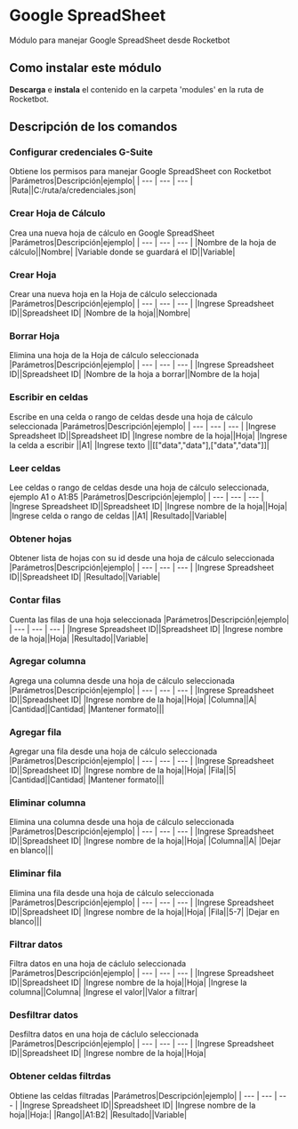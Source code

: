 



# Google SpreadSheet
  
Módulo para manejar Google SpreadSheet desde Rocketbot  
  
<!-- ![banner]() -->

## Como instalar este módulo
  
__Descarga__ e __instala__ el contenido en la carpeta 'modules' en la ruta de Rocketbot.  



## Descripción de los comandos

### Configurar credenciales G-Suite
  
Obtiene los permisos para manejar Google SpreadSheet con Rocketbot
|Parámetros|Descripción|ejemplo|
| --- | --- | --- |
|Ruta||C:/ruta/a/credenciales.json|

### Crear Hoja de Cálculo
  
Crea una nueva hoja de cálculo en Google SpreadSheet
|Parámetros|Descripción|ejemplo|
| --- | --- | --- |
|Nombre de la hoja de cálculo||Nombre|
|Variable donde se guardará el ID||Variable|

### Crear Hoja
  
Crear una nueva hoja en la Hoja de cálculo seleccionada
|Parámetros|Descripción|ejemplo|
| --- | --- | --- |
|Ingrese Spreadsheet ID||Spreadsheet ID|
|Nombre de la hoja||Nombre|

### Borrar Hoja
  
Elimina una hoja de la Hoja de cálculo seleccionada
|Parámetros|Descripción|ejemplo|
| --- | --- | --- |
|Ingrese Spreadsheet ID||Spreadsheet ID|
|Nombre de la hoja a borrar||Nombre de la hoja|

### Escribir en celdas
  
Escribe en una celda o rango de celdas desde una hoja de cálculo seleccionada
|Parámetros|Descripción|ejemplo|
| --- | --- | --- |
|Ingrese Spreadsheet ID||Spreadsheet ID|
|Ingrese nombre de la hoja||Hoja|
|Ingrese la celda a escribir ||A1|
|Ingrese texto ||[["data","data"],["data","data"]]|

### Leer celdas
  
Lee celdas o rango de celdas desde una hoja de cálculo seleccionada, ejemplo A1 o A1:B5
|Parámetros|Descripción|ejemplo|
| --- | --- | --- |
|Ingrese Spreadsheet ID||Spreadsheet ID|
|Ingrese nombre de la hoja||Hoja|
|Ingrese celda o rango de celdas ||A1|
|Resultado||Variable|

### Obtener hojas
  
Obtener lista de hojas con su id desde una hoja de cálculo seleccionada
|Parámetros|Descripción|ejemplo|
| --- | --- | --- |
|Ingrese Spreadsheet ID||Spreadsheet ID|
|Resultado||Variable|

### Contar filas
  
Cuenta las filas de una hoja seleccionada
|Parámetros|Descripción|ejemplo|
| --- | --- | --- |
|Ingrese Spreadsheet ID||Spreadsheet ID|
|Ingrese nombre de la hoja||Hoja|
|Resultado||Variable|

### Agregar columna
  
Agrega una columna desde una hoja de cálculo seleccionada
|Parámetros|Descripción|ejemplo|
| --- | --- | --- |
|Ingrese Spreadsheet ID||Spreadsheet ID|
|Ingrese nombre de la hoja||Hoja|
|Columna||A|
|Cantidad||Cantidad|
|Mantener formato|||

### Agregar fila
  
Agregar una fila desde una hoja de cálculo seleccionada
|Parámetros|Descripción|ejemplo|
| --- | --- | --- |
|Ingrese Spreadsheet ID||Spreadsheet ID|
|Ingrese nombre de la hoja||Hoja|
|Fila||5|
|Cantidad||Cantidad|
|Mantener formato|||

### Eliminar columna
  
Elimina una columna desde una hoja de cálculo seleccionada
|Parámetros|Descripción|ejemplo|
| --- | --- | --- |
|Ingrese Spreadsheet ID||Spreadsheet ID|
|Ingrese nombre de la hoja||Hoja|
|Columna||A|
|Dejar en blanco|||

### Eliminar fila
  
Elimina una fila desde una hoja de cálculo seleccionada
|Parámetros|Descripción|ejemplo|
| --- | --- | --- |
|Ingrese Spreadsheet ID||Spreadsheet ID|
|Ingrese nombre de la hoja||Hoja|
|Fila||5-7|
|Dejar en blanco|||

### Filtrar datos
  
Filtra datos en una hoja de cáclulo seleccionada
|Parámetros|Descripción|ejemplo|
| --- | --- | --- |
|Ingrese Spreadsheet ID||Spreadsheet ID|
|Ingrese nombre de la hoja||Hoja|
|Ingrese la columna||Columna|
|Ingrese el valor||Valor a filtrar|

### Desfiltrar datos
  
Desfiltra datos en una hoja de cáclulo seleccionada
|Parámetros|Descripción|ejemplo|
| --- | --- | --- |
|Ingrese Spreadsheet ID||Spreadsheet ID|
|Ingrese nombre de la hoja||Hoja|

### Obtener celdas filtrdas
  
Obtiene las celdas filtradas
|Parámetros|Descripción|ejemplo|
| --- | --- | --- |
|Ingrese Spreadsheet ID||Spreadsheet ID|
|Ingrese nombre de la hoja||Hoja:|
|Rango||A1:B2|
|Resultado||Variable|
